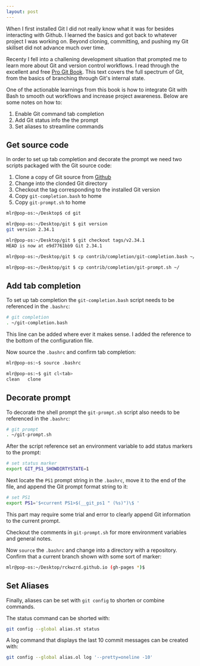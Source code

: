 ```yaml
---
layout: post
---
```


When I first installed Git I did not really know what it was for besides interacting with Github. I learned the basics and got back to whatever project I was working on. Beyond cloning, committing, and pushing my Git skillset did not advance much over time.

Recenty I fell into a challening development situation that prompted me to learn more about Git and version control workflows. I read through the excellent and free [Pro Git Book](https://git-scm.com/book/en/v2). This text covers the full spectrum of Git, from the basics of branching through Git's internal state.

One of the actionable learnings from this book is how to integrate Git with Bash to smooth out workflows and increase project awareness. Below are some notes on how to:

1. Enable Git command tab completion
2. Add Git status info the the prompt
3. Set aliases to streamline commands

## Get source code

In order to set up tab completion and decorate the prompt we need two scripts packaged with the Git source code:

1. Clone a copy of Git source from [Github](https://github.com/git/git)
2. Change into the clonded Git directory
3. Checkout the tag corresponding to the installed Git version
4. Copy `git-completion.bash` to home 
5. Copy `git-prompt.sh` to home 

```bash
mlr@pop-os:~/Desktop$ cd git
```

```bash
mlr@pop-os:~/Desktop/git $ git version
git version 2.34.1
```

```bash
mlr@pop-os:~/Desktop/git $ git checkout tags/v2.34.1
HEAD is now at e9d7761bb9 Git 2.34.1
```

```bash
mlr@pop-os:~/Desktop/git $ cp contrib/completion/git-completion.bash ~/
```

```bash
mlr@pop-os:~/Desktop/git $ cp contrib/completion/git-prompt.sh ~/
```

## Add tab completion

To set up tab completion the `git-completion.bash` script needs to be referenced in the `.bashrc`:

```bash
# git completion
. ~/git-completion.bash
```

This line can be added where ever it makes sense. I added the reference to the bottom of the configuration file.

Now source the `.bashrc` and confirm tab completion:

```bash
mlr@pop-os:~$ source .bashrc
```

```bash
mlr@pop-os:~$ git cl<tab>
clean   clone
```

## Decorate prompt

To decorate the shell prompt the `git-prompt.sh` script also needs to be referenced in the `.bashrc`:

```bash
# git prompt
. ~/git-prompt.sh
```

After the script reference set an environment variable to add status markers to the prompt:

```bash
# set status marker
export GIT_PS1_SHOWDIRTYSTATE=1
```

Next locate the `PS1` prompt string in the `.bashrc`, move it to the end of the file, and append the Git prompt format string to it:

```bash
# set PS1 
export PS1='$<current PS1>$(__git_ps1 " (%s)")\$ '
```

This part may require some trial and error to clearly append Git information to the current prompt.

Checkout the comments in `git-prompt.sh` for more environment variables and general notes.

Now `source` the `.bashrc` and change into a directory with a repository. Confirm that a current branch shown with some sort of marker:

```bash
mlr@pop-os:~/Desktop/rckwzrd.github.io (gh-pages *)$ 
```

## Set Aliases

Finally, aliases can be set with `git config` to shorten or combine commands. 

The status command can be shorted with:

```bash
git config --global alias.st status
```

A log command that displays the last 10 commit messages can be created with:

```bash
git config --global alias.ol log '--pretty=oneline -10'
```




